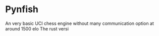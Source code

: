 # Pynfish
An very basic UCI chess engine without many communication option at around 1500 elo
The rust versi
